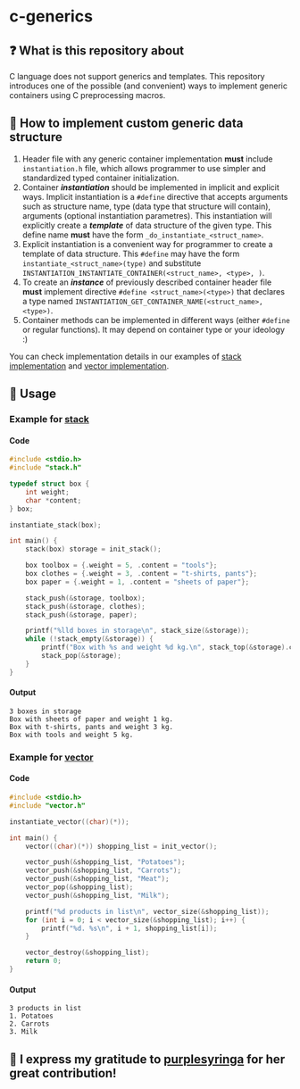 # c-generics

## ❓ What is this repository about
C language does not support generics and templates. This repository introduces one of the possible (and convenient) ways to implement generic containers using C preprocessing macros.

## 🧰 How to implement custom generic data structure
1. Header file with any generic container implementation **must** include `instantiation.h` file, which allows programmer to use simpler and standardized typed container initialization.
2. Container ***instantiation*** should be implemented in implicit and explicit ways. Implicit instantiation is a `#define` directive that accepts arguments such as structure name, type (data type that structure will contain), arguments (optional instantiation parametres). This instantiation will explicitly create a ***template*** of data structure of the given type. This define name **must** have the form `_do_instantiate_<struct_name>`.
3. Explicit instantiation is a convenient way for programmer to create a template of data structure. This `#define` may have the form `instantiate_<struct_name>(type)` and substitute `INSTANTIATION_INSTANTIATE_CONTAINER(<struct_name>, <type>, )`.
4. To create an ***instance*** of previously described container header file **must** implement directive `#define <struct_name>(<type>)` that declares a type named `INSTANTIATION_GET_CONTAINER_NAME(<struct_name>, <type>)`.
5. Container methods can be implemented in different ways (either `#define` or regular functions). It may depend on container type or your ideology :)

You can check implementation details in our examples of [stack implementation](https://github.com/m0t9/c-generics/blob/master/stack.h) and [vector implementation](https://github.com/m0t9/c-generics/blob/master/vector.h).

## 🚩 Usage
### Example for [stack](https://github.com/m0t9/c-generics/blob/master/stack.h)
#### Code
```c
#include <stdio.h>
#include "stack.h"

typedef struct box {
    int weight;
    char *content;
} box;

instantiate_stack(box);

int main() {
    stack(box) storage = init_stack();

    box toolbox = {.weight = 5, .content = "tools"};
    box clothes = {.weight = 3, .content = "t-shirts, pants"};
    box paper = {.weight = 1, .content = "sheets of paper"};

    stack_push(&storage, toolbox);
    stack_push(&storage, clothes);
    stack_push(&storage, paper);

    printf("%lld boxes in storage\n", stack_size(&storage));
    while (!stack_empty(&storage)) {
        printf("Box with %s and weight %d kg.\n", stack_top(&storage).content, stack_top(&storage).weight);
        stack_pop(&storage);
    }
}
```
#### Output
```
3 boxes in storage
Box with sheets of paper and weight 1 kg.
Box with t-shirts, pants and weight 3 kg.
Box with tools and weight 5 kg.
```
### Example for [vector](https://github.com/m0t9/c-generics/blob/master/vector.h)
#### Code
```c
#include <stdio.h>
#include "vector.h"

instantiate_vector((char)(*));

int main() {
    vector((char)(*)) shopping_list = init_vector();

    vector_push(&shopping_list, "Potatoes");
    vector_push(&shopping_list, "Carrots");
    vector_push(&shopping_list, "Meat");
    vector_pop(&shopping_list);
    vector_push(&shopping_list, "Milk");

    printf("%d products in list\n", vector_size(&shopping_list));
    for (int i = 0; i < vector_size(&shopping_list); i++) {
        printf("%d. %s\n", i + 1, shopping_list[i]);
    }

    vector_destroy(&shopping_list);
    return 0;
}
```
#### Output
```
3 products in list
1. Potatoes
2. Carrots
3. Milk
```
## 🌟 I express my gratitude to [purplesyringa](https://github.com/purplesyringa) for her great contribution!
